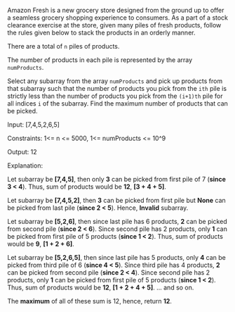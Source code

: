 Amazon Fresh is a new grocery store designed from the ground up to offer a seamless grocery shopping experience to consumers. As a part of a stock clearance exercise at the store, given many piles of fresh products, follow the rules given below to stack the products in an orderly manner.

There are a total of `n` piles of products.

The number of products in each pile is represented by the array `numProducts`.

Select any subarray from the array `numProducts` and pick up products from that subarray such that the number of products you pick from the `ith` pile is strictly less than the number of products you pick from the `(i+1)th` pile for all indices `i` of the subarray.
Find the maximum number of products that can be picked.

Input: [7,4,5,2,6,5]

Constraints: 1<= n <= 5000, 1<= numProducts <= 10^9

Output: 12

Explanation:

Let subarray be **[7,4,5]**, then only **3** can be picked from first pile of 7 (**since 3 < 4**). Thus, sum of products would be **12**, **[3 + 4 + 5]**.

Let subarray be **[7,4,5,2]**, then **3** can be picked from first pile but **None** can be picked from last pile (**since 2 < 5**). Hence, **Invalid** subarray.

Let subarray be **[5,2,6]**, then since last pile has 6 products, **2** can be picked from second pile (**since 2 < 6**). Since second pile has 2 products, only **1** can be picked from first pile of 5 products (**since 1 < 2**). Thus, sum of products would be **9**, **[1 + 2 + 6]**.

Let subarray be **[5,2,6,5]**, then since last pile has 5 products, only **4** can be picked from third pile of 6 (**since 4 < 5**). Since third pile has 4 products, **2** can be picked from second pile (**since 2 < 4**). Since second pile has 2 products, only **1** can be picked from first pile of 5 products (**since 1 < 2**). Thus, sum of products would be **12**, **[1 + 2 + 4 + 5]**.
... and so on.

The **maximum** of all of these sum is 12, hence, return **12**.
